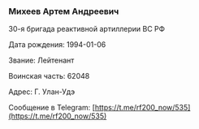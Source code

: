 ### Михеев Артем Андреевич

30-я бригада реактивной артиллерии ВС РФ

Дата рождения: 1994-01-06

Звание: Лейтенант

Воинская часть: 62048

Адрес: Г. Улан-Удэ

Сообщение в Telegram: [https://t.me/rf200_now/535](https://t.me/rf200_now/535)
